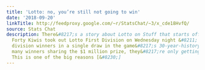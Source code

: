 ```yaml
---
title: 'Lotto: no, you’re still not going to win'
date: '2018-09-20'
linkTitle: http://feedproxy.google.com/~r/StatsChat/~3/x_cde18HvfQ/
source: Stats Chat
description: There&#8217;s a story about Lotto on Stuff that starts off promisingly
  Forty Kiwis took out Lotto First Division on Wednesday night &#8211; the most first
  division winners in a single draw in the game&#8217;s 30-year-history. With that
  many winners sharing the $1 million prize, they&#8217;re only getting $25,000 each.
  This is one of the big reasons [&#8230;]
---
```


